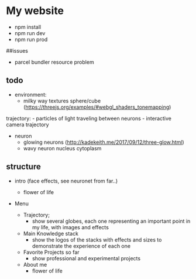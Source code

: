 # My website

- npm install
- npm run dev
- npm run prod


##issues
- parcel bundler resource problem

## todo


- environment:
    - milky way textures sphere/cube (https://threejs.org/examples/#webgl_shaders_tonemapping)
    
trajectory:
    - particles of light traveling between neurons
    - interactive camera trajectory

- neuron    
    - glowing neurons (http://kadekeith.me/2017/09/12/three-glow.html)
    - wavy neuron nucleus cytoplasm  


## structure

- intro (face effects, see neuronet from far..)
    - flower of life

- Menu
    - Trajectory;
        - show several globes, each one representing an important point in my life,
         with images and effects
    - Main Knowledge stack
        - show the logos of the stacks with 
        effects and sizes to demonstrate the experience of each one
    - Favorite Projects so far
        - show professional and experimental projects
    - About me
        - flower of life


